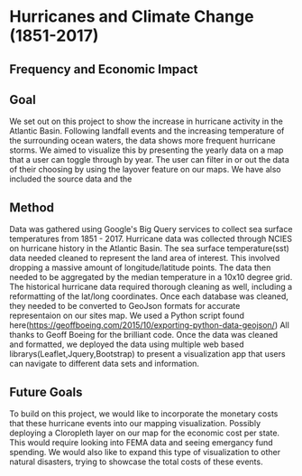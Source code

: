 
# Hurricanes and Climate Change (1851-2017)

## Frequency and Economic Impact

## Goal 
We set out on this project to show the increase in hurricane activity in the Atlantic Basin. Following landfall events and the increasing temperature of the surrounding ocean waters, the data shows more frequent hurricane storms. We aimed to visualize this by presenting the yearly data on a map that a user can toggle through by year. The user can filter in or out the data of their choosing by using the layover feature on our maps. We have also included the source data and the 

## Method
Data was gathered using Google's Big Query services to collect sea surface temperatures from 1851 - 2017. Hurricane data was collected through NCIES on hurricane history in the Atlantic Basin. The sea surface temperature(sst) data needed cleaned to represent the land area of interest. This involved dropping a massive amount of longitude/latitude points. The data then needed to be aggregated by the median temperature in a 10x10 degree grid. The historical hurricane data required thorough cleaning as well, including a reformatting of the lat/long coordinates. Once each database was cleaned, they needed to be converted to GeoJson formats for accurate representaion on our sites map. We used a Python script found here(https://geoffboeing.com/2015/10/exporting-python-data-geojson/) All thanks to Geoff Boeing for the brilliant code. Once the data was cleaned and formatted, we deployed the data using multiple web based librarys(Leaflet,Jquery,Bootstrap) to present a visualization app that users can navigate to different data sets and information. 

## Future Goals
To build on this project, we would like to incorporate the monetary costs that these hurricane events into our mapping visualization. Possibly deploying a Cloropleth layer on our map for the economic cost per state. This would require looking into FEMA data and seeing emergancy fund spending. We would also like to expand this type of visualization to other natural disasters, trying to showcase the total costs of these events. 
